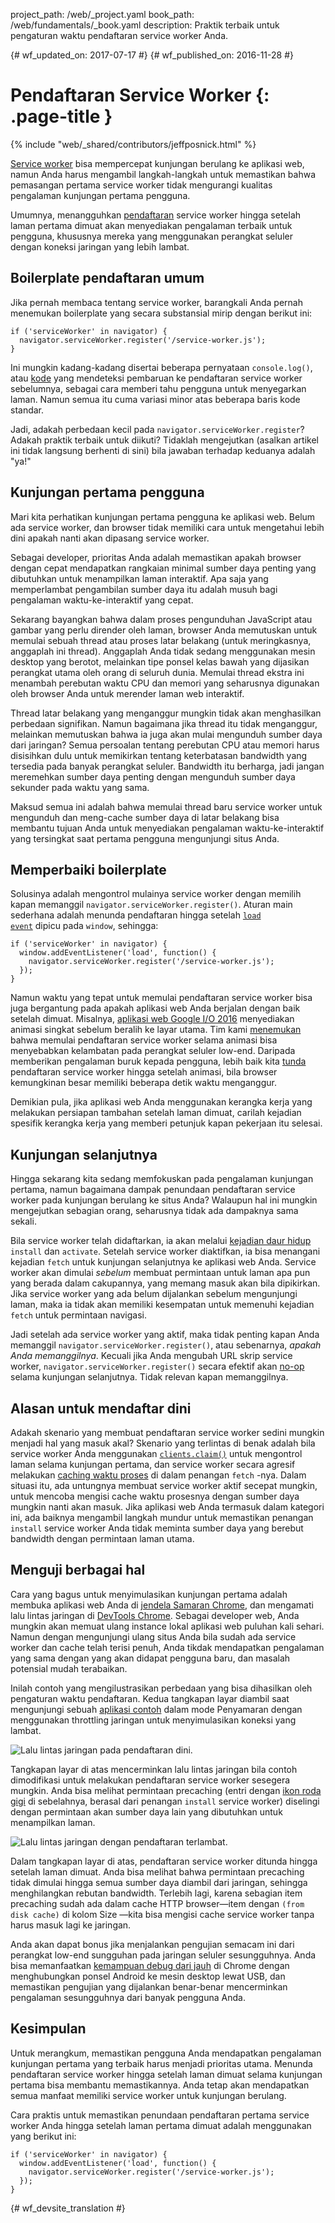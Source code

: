 project_path: /web/_project.yaml
book_path: /web/fundamentals/_book.yaml
description: Praktik terbaik untuk pengaturan waktu pendaftaran service worker Anda.

{# wf_updated_on: 2017-07-17 #}
{# wf_published_on: 2016-11-28 #}

# Pendaftaran Service Worker {: .page-title }

{% include "web/_shared/contributors/jeffposnick.html" %}

[Service
worker](/web/fundamentals/getting-started/primers/service-workers)
bisa mempercepat kunjungan berulang ke aplikasi web, namun Anda harus mengambil
langkah-langkah untuk memastikan bahwa pemasangan pertama service worker tidak mengurangi kualitas
pengalaman kunjungan pertama pengguna.

Umumnya, menangguhkan
[pendaftaran](https://developer.mozilla.org/en-US/docs/Web/API/ServiceWorkerContainer/register)
service worker hingga setelah laman pertama dimuat akan menyediakan pengalaman terbaik untuk
pengguna, khususnya mereka yang menggunakan perangkat seluler dengan koneksi jaringan yang lebih lambat.

## Boilerplate pendaftaran umum

Jika pernah membaca tentang service worker, barangkali Anda pernah menemukan
boilerplate yang secara substansial mirip dengan berikut ini:

    if ('serviceWorker' in navigator) {
      navigator.serviceWorker.register('/service-worker.js');
    }

Ini mungkin kadang-kadang disertai beberapa pernyataan `console.log()`, atau
[kode](https://github.com/GoogleChrome/sw-precache/blob/master/demo/app/js/service-worker-registration.js#L20)
yang mendeteksi pembaruan ke pendaftaran service worker sebelumnya, sebagai cara
memberi tahu pengguna untuk menyegarkan laman. Namun semua itu cuma variasi minor atas
beberapa baris kode standar.

Jadi, adakah perbedaan kecil pada `navigator.serviceWorker.register`? Adakah
praktik terbaik untuk diikuti? Tidaklah mengejutkan (asalkan artikel ini tidak
langsung berhenti di sini) bila jawaban terhadap keduanya adalah "ya!"

## Kunjungan pertama pengguna

Mari kita perhatikan kunjungan pertama pengguna ke aplikasi web. Belum ada service worker,
dan browser tidak memiliki cara untuk mengetahui lebih dini apakah nanti akan
dipasang service worker.

Sebagai developer, prioritas Anda adalah memastikan apakah browser dengan cepat
mendapatkan rangkaian minimal sumber daya penting yang dibutuhkan untuk menampilkan
laman interaktif. Apa saja yang memperlambat pengambilan sumber daya itu adalah musuh bagi
pengalaman waktu-ke-interaktif yang cepat.

Sekarang bayangkan bahwa dalam proses pengunduhan JavaScript atau gambar yang perlu
dirender oleh laman, browser Anda memutuskan untuk memulai sebuah thread atau
proses latar belakang (untuk meringkasnya, anggaplah ini thread). Anggaplah
Anda tidak sedang menggunakan mesin desktop yang berotot, melainkan tipe ponsel
kelas bawah yang dijasikan perangkat utama oleh orang di seluruh dunia. Memulai
thread ekstra ini menambah perebutan waktu CPU dan memori yang seharusnya
digunakan oleh browser Anda untuk merender laman web interaktif.

Thread latar belakang yang menganggur mungkin tidak akan menghasilkan perbedaan signifikan. Namun bagaimana jika
thread itu tidak menganggur, melainkan memutuskan bahwa ia juga akan mulai
mengunduh sumber daya dari jaringan? Semua persoalan tentang perebutan CPU atau memori
harus disisihkan dulu untuk memikirkan tentang keterbatasan bandwidth
yang tersedia pada banyak perangkat seluler. Bandwidth itu berharga, jadi jangan meremehkan
sumber daya penting dengan mengunduh sumber daya sekunder pada waktu yang sama.

Maksud semua ini adalah bahwa memulai thread baru service worker untuk mengunduh
dan meng-cache sumber daya di latar belakang bisa membantu tujuan Anda untuk menyediakan
pengalaman waktu-ke-interaktif yang tersingkat saat pertama pengguna
mengunjungi situs Anda.

## Memperbaiki boilerplate

Solusinya adalah mengontrol mulainya service worker dengan memilih kapan memanggil
`navigator.serviceWorker.register()`. Aturan main sederhana adalah menunda
pendaftaran hingga setelah <code>[load
event](https://developer.mozilla.org/en-US/docs/Web/API/GlobalEventHandlers/onload)</code>
dipicu pada `window`, sehingga:

    if ('serviceWorker' in navigator) {
      window.addEventListener('load', function() {
        navigator.serviceWorker.register('/service-worker.js');
      });
    }

Namun waktu yang tepat untuk memulai pendaftaran service worker bisa juga bergantung pada
apakah aplikasi web Anda berjalan dengan baik setelah dimuat. Misalnya, [aplikasi web Google I/O
2016](https://events.google.com/io2016/) menyediakan animasi singkat
sebelum beralih ke layar utama. Tim kami
[menemukan](/web/showcase/2016/iowa2016) bahwa memulai
pendaftaran service worker selama animasi bisa menyebabkan kelambatan
pada perangkat seluler low-end. Daripada memberikan pengalaman buruk kepada pengguna, lebih baik kita
[tunda](https://github.com/GoogleChrome/ioweb2016/blob/8cfa27261f9d07fe8a5bb7d228bd3f35dfc9a91e/app/scripts/helper/elements.js#L42)
pendaftaran service worker hingga setelah animasi, bila browser kemungkinan
besar memiliki beberapa detik waktu menganggur.

Demikian pula, jika aplikasi web Anda menggunakan kerangka kerja yang melakukan persiapan tambahan setelah
laman dimuat, carilah kejadian spesifik kerangka kerja yang memberi petunjuk kapan
pekerjaan itu selesai.

## Kunjungan selanjutnya

Hingga sekarang kita sedang memfokuskan pada pengalaman kunjungan pertama, namun bagaimana dampak
penundaan pendaftaran service worker pada kunjungan berulang ke situs Anda?
Walaupun hal ini mungkin mengejutkan sebagian orang, seharusnya tidak ada dampaknya sama sekali.

Bila service worker telah didaftarkan, ia akan melalui [kejadian
daur hidup](/web/fundamentals/instant-and-offline/service-worker/lifecycle) `install` dan
`activate`.
Setelah service worker diaktifkan, ia bisa menangani kejadian `fetch` untuk
kunjungan selanjutnya ke aplikasi web Anda. Service worker akan dimulai *sebelum*
membuat permintaan untuk laman apa pun yang berada dalam cakupannya, yang memang masuk akan bila
dipikirkan. Jika service worker yang ada belum dijalankan sebelum
mengunjungi laman, maka ia tidak akan memiliki kesempatan untuk memenuhi kejadian `fetch` untuk
permintaan navigasi.

Jadi setelah ada service worker yang aktif, maka tidak penting kapan Anda memanggil
`navigator.serviceWorker.register()`, atau sebenarnya, *apakah Anda memanggilnya*.
Kecuali jika Anda mengubah URL skrip service worker,
`navigator.serviceWorker.register()` secara efektif akan
[no-op](https://en.wikipedia.org/wiki/NOP) selama kunjungan selanjutnya. Tidak relevan
kapan memanggilnya.

## Alasan untuk mendaftar dini

Adakah skenario yang membuat pendaftaran service worker sedini mungkin
menjadi hal yang masuk akal? Skenario yang terlintas di benak adalah bila service worker Anda menggunakan
<code>[clients.claim()](https://developer.mozilla.org/en-US/docs/Web/API/Clients/claim)</code>
untuk mengontrol laman selama kunjungan pertama, dan service worker
secara agresif melakukan [caching
waktu proses](/web/fundamentals/instant-and-offline/offline-cookbook/#on-network-response)
di dalam penangan `fetch` -nya. Dalam situasi itu, ada
untungnya membuat service worker aktif secepat mungkin, untuk mencoba
mengisi cache waktu prosesnya dengan sumber daya mungkin nanti akan masuk. Jika
aplikasi web Anda termasuk dalam kategori ini, ada baiknya mengambil langkah mundur untuk memastikan
penangan `install` service worker Anda tidak meminta
sumber daya yang berebut bandwidth dengan permintaan laman utama.

## Menguji berbagai hal

Cara yang bagus untuk menyimulasikan kunjungan pertama adalah membuka aplikasi web Anda di [jendela
Samaran
Chrome](https://support.google.com/chromebook/answer/95464?co=GENIE.Platform%3DDesktop),
dan mengamati lalu lintas jaringan di [DevTools
Chrome](/web/tools/chrome-devtools/). Sebagai
developer web, Anda mungkin akan memuat ulang instance lokal aplikasi web
puluhan kali sehari. Namun dengan mengunjungi ulang situs Anda bila sudah ada
service worker dan cache telah terisi penuh, Anda tikdak mendapatkan pengalaman yang sama
dengan yang akan didapat pengguna baru, dan masalah potensial mudah terabaikan.

Inilah contoh yang mengilustrasikan perbedaan yang bisa dihasilkan oleh
pengaturan waktu pendaftaran. Kedua tangkapan layar diambil saat mengunjungi sebuah [aplikasi
contoh](https://github.com/GoogleChrome/sw-precache/tree/master/app-shell-demo) dalam mode
Penyamaran dengan menggunakan throttling jaringan untuk menyimulasikan koneksi yang lambat.

![Lalu lintas jaringan pada pendaftaran dini.](../images/early-registration.png
"Network traffic with early registration.")

Tangkapan layar di atas mencerminkan lalu lintas jaringan bila contoh dimodifikasi
untuk melakukan pendaftaran service worker sesegera mungkin. Anda bisa melihat
permintaan precaching (entri dengan [ikon
roda gigi](http://stackoverflow.com/questions/33590378/status-code200-ok-from-serviceworker-in-chrome-network-devtools/33655173#33655173)
di sebelahnya, berasal dari penangan `install` service worker)
diselingi dengan permintaan akan sumber daya lain yang dibutuhkan untuk menampilkan laman.

![Lalu lintas jaringan dengan pendaftaran terlambat.](../images/late-registration.png
"Network traffic with late registration.")


Dalam tangkapan layar di atas, pendaftaran service worker ditunda hingga setelah
laman dimuat. Anda bisa melihat bahwa permintaan precaching tidak dimulai hingga semua
sumber daya diambil dari jaringan, sehingga menghilangkan rebutan
bandwidth. Terlebih lagi, karena sebagian item precaching sudah ada dalam
cache HTTP browser—item dengan `(from disk cache)` di kolom Size
—kita bisa mengisi cache service worker tanpa harus masuk lagi ke
jaringan.

Anda akan dapat bonus jika menjalankan pengujian semacam ini dari perangkat low-end sungguhan pada
jaringan seluler sesungguhnya. Anda bisa memanfaatkan [kemampuan
debug dari jauh](/web/tools/chrome-devtools/remote-debugging/)
di Chrome dengan menghubungkan ponsel Android ke mesin desktop lewat USB, dan memastikan pengujian
yang dijalankan benar-benar mencerminkan pengalaman sesungguhnya dari banyak
pengguna Anda.

## Kesimpulan

Untuk merangkum, memastikan pengguna Anda mendapatkan pengalaman kunjungan pertama yang terbaik
harus menjadi prioritas utama. Menunda pendaftaran service worker hingga setelah
laman dimuat selama kunjungan pertama bisa membantu memastikannya. Anda tetap akan mendapatkan
semua manfaat memiliki service worker untuk kunjungan berulang.

Cara praktis untuk memastikan penundaan pendaftaran pertama service worker
Anda hingga setelah laman pertama dimuat adalah menggunakan yang berikut ini:

    if ('serviceWorker' in navigator) {
      window.addEventListener('load', function() {
        navigator.serviceWorker.register('/service-worker.js');
      });
    }


{# wf_devsite_translation #}
